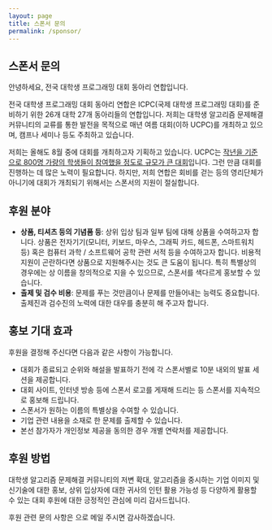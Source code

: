 ```yaml
---
layout: page
title: 스폰서 문의
permalink: /sponsor/
---
```


## 스폰서 문의

안녕하세요, 전국 대학생 프로그래밍 대회 동아리 연합입니다.

전국 대학생 프로그래밍 대회 동아리 연합은 ICPC(국제 대학생 프로그래밍 대회)를 준비하기 위한 26개 대학 27개 동아리들의 연합입니다. 저희는 대학생 알고리즘 문제해결 커뮤니티의 교류를 통한 발전을 목적으로 매년 여름 대회(이하 UCPC)를 개최하고 있으며, 캠프나 세미나 등도 주최하고 있습니다.

저희는 올해도 8월 중에 대회를 개최하고자 기획하고 있습니다. UCPC는 [작년을 기준으로 800명 가량의 학생들이 참여했을 정도로 규모가 큰 대회](http://2019.ucpc.me)입니다. 그런 만큼 대회를 진행하는 데 많은 노력이 필요합니다. 하지만, 저희 연합은 회비를 걷는 등의 영리단체가 아니기에 대회가 개최되기 위해서는 스폰서의 지원이 절실합니다.

## 후원 분야

* **상품, 티셔츠 등의 기념품 등**: 상위 입상 팀과 일부 팀에 대해 상품을 수여하고자 합니다. 상품은 전자기기(모니터, 키보드, 마우스, 그래픽 카드, 헤드폰, 스마트워치 등) 혹은 컴퓨터 과학 / 소프트웨어 공학 관련 서적 등을 수여하고자 합니다.
  비용적 지원이 곤란하다면 상품으로 지원해주시는 것도 큰 도움이 됩니다. 특히 특별상의 경우에는 상 이름을 창의적으로 지을 수 있으므로, 스폰서를 색다르게 홍보할 수 있습니다.
* **출제 및 검수 비용**: 문제를 푸는 것만큼이나 문제를 만들어내는 능력도 중요합니다. 출제진과 검수진의 노력에 대한 대우를 충분히 해 주고자 합니다.

## 홍보 기대 효과

후원을 결정해 주신다면 다음과 같은 사항이 가능합니다.

* 대회가 종료되고 순위와 해설을 발표하기 전에 각 스폰서별로 10분 내외의 발표 세션을 제공합니다.
* 대회 사이트, 인터넷 방송 등에 스폰서 로고를 게재해 드리는 등 스폰서를 지속적으로 홍보해 드립니다.
* 스폰서가 원하는 이름의 특별상을 수여할 수 있습니다.
* 기업 관련 내용을 소재로 한 문제를 출제할 수 있습니다.
* 본선 참가자가 개인정보 제공을 동의한 경우 개별 연락처를 제공합니다.


## 후원 방법

대학생 알고리즘 문제해결 커뮤니티의 저변 확대, 알고리즘을 중시하는 기업 이미지 및 신기술에 대한 홍보, 상위 입상자에 대한 귀사의 인턴 활용 가능성 등 다양하게 활용할 수 있는 대회 후원에 대한 긍정적인 관심에 미리 감사드립니다.

후원 관련 문의 사항은 <a href="#" class="mail-address" data-name="sponsor" data-domain="ucpc" data-tld="me" onclick="window.location.href = 'mailto:' + this.dataset.name + '@' + this.dataset.domain + '.' + this.dataset.tld"></a>으로 메일 주시면 감사하겠습니다.
